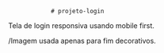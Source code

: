                 # projeto-login


 Tela de login responsiva usando mobile first. 


/Imagem usada apenas para fim decorativos.
